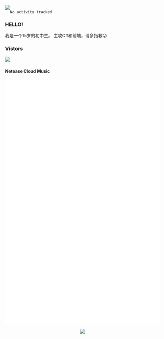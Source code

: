 <img src="https://metrics.lecoq.io/HRxiaohu?template=classic&isocalendar=1&languages=1&base.indepth=false&base.hireable=false&isocalendar.duration=half-year&languages.limit=8&languages.threshold=0%25&languages.other=false&languages.colors=github&languages.sections=most-used&languages.indepth=false&languages.analysis.timeout=15&languages.categories=markup%2C%20programming&languages.recent.categories=markup%2C%20programming&languages.recent.load=300&languages.recent.days=14&config.timezone=Asia%2FShanghai" align=left>

<!--START_SECTION:waka-->

```text
No activity tracked
```

<!--END_SECTION:waka-->

### HELLO!
我是一个15岁的初中生。
主攻C#和前端，请多指教😜
### Vistors
![](https://count.getloli.com/get/@HRxiaohu?theme=asoul)
#### Netease Cloud Music
![card](https://github.com/HRxiaohu/netease-cloud-music-card/blob/main/card.svg)
<div align="center"><img src="https://cdn.jsdelivr.net/gh/HRxiaohu/HRxiaohu@main/contribution-snake/github-contribution-grid-snake.svg" /></div>

